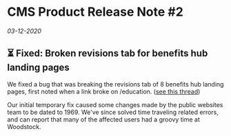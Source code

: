 # CMS Product Release Note #2
*03-12-2020*

## ⏳ Fixed: Broken revisions tab for benefits hub landing pages

We fixed a bug that was breaking the revisions tab of 8 benefits hub landing pages, first noted when a link broke on /education. ([see this thread](https://dsva.slack.com/archives/C52CL1PKQ/p1583888644111100))  

Our initial temporary fix caused some changes made by the public websites team to be dated to 1969. We've since solved time traveling related errors, and can report that many of the affected users had a groovy time at Woodstock.
